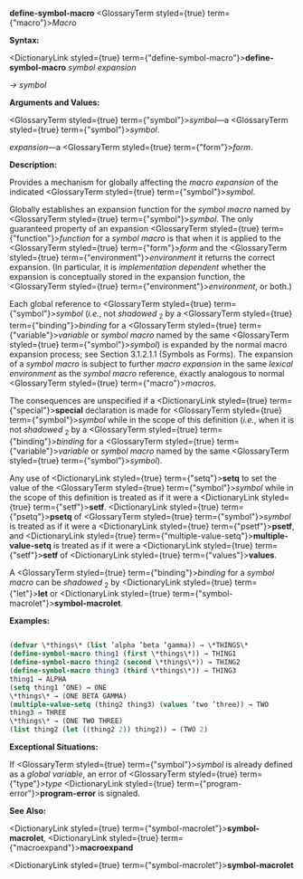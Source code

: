 **define-symbol-macro** <GlossaryTerm styled={true} term={"macro"}><i>Macro</i></GlossaryTerm> 



**Syntax:** 



<DictionaryLink styled={true} term={"define-symbol-macro"}><b>define-symbol-macro</b></DictionaryLink> *symbol expansion* 



*→ symbol* 



**Arguments and Values:** 



<GlossaryTerm styled={true} term={"symbol"}><i>symbol</i></GlossaryTerm>—a <GlossaryTerm styled={true} term={"symbol"}><i>symbol</i></GlossaryTerm>. 



*expansion*—a <GlossaryTerm styled={true} term={"form"}><i>form</i></GlossaryTerm>. 



**Description:** 



Provides a mechanism for globally affecting the *macro expansion* of the indicated <GlossaryTerm styled={true} term={"symbol"}><i>symbol</i></GlossaryTerm>. 



Globally establishes an expansion function for the *symbol macro* named by <GlossaryTerm styled={true} term={"symbol"}><i>symbol</i></GlossaryTerm>. The only guaranteed property of an expansion <GlossaryTerm styled={true} term={"function"}><i>function</i></GlossaryTerm> for a *symbol macro* is that when it is applied to the <GlossaryTerm styled={true} term={"form"}><i>form</i></GlossaryTerm> and the <GlossaryTerm styled={true} term={"environment"}><i>environment</i></GlossaryTerm> it returns the correct expansion. (In particular, it is *implementation dependent* whether the expansion is conceptually stored in the expansion function, the <GlossaryTerm styled={true} term={"environment"}><i>environment</i></GlossaryTerm>, or both.)  







Each global reference to <GlossaryTerm styled={true} term={"symbol"}><i>symbol</i></GlossaryTerm> (*i.e.*, not *shadowed* <sub>2</sub> by a <GlossaryTerm styled={true} term={"binding"}><i>binding</i></GlossaryTerm> for a <GlossaryTerm styled={true} term={"variable"}><i>variable</i></GlossaryTerm> or *symbol macro* named by the same <GlossaryTerm styled={true} term={"symbol"}><i>symbol</i></GlossaryTerm>) is expanded by the normal macro expansion process; see Section 3.1.2.1.1 (Symbols as Forms). The expansion of a *symbol macro* is subject to further *macro expansion* in the same *lexical environment* as the *symbol macro* reference, exactly analogous to normal <GlossaryTerm styled={true} term={"macro"}><i>macros</i></GlossaryTerm>. 



The consequences are unspecified if a <DictionaryLink styled={true} term={"special"}><b>special</b></DictionaryLink> declaration is made for <GlossaryTerm styled={true} term={"symbol"}><i>symbol</i></GlossaryTerm> while in the scope of this definition (*i.e.*, when it is not *shadowed* <sub>2</sub> by a <GlossaryTerm styled={true} term={"binding"}><i>binding</i></GlossaryTerm> for a <GlossaryTerm styled={true} term={"variable"}><i>variable</i></GlossaryTerm> or *symbol macro* named by the same <GlossaryTerm styled={true} term={"symbol"}><i>symbol</i></GlossaryTerm>). 



Any use of <DictionaryLink styled={true} term={"setq"}><b>setq</b></DictionaryLink> to set the value of the <GlossaryTerm styled={true} term={"symbol"}><i>symbol</i></GlossaryTerm> while in the scope of this definition is treated as if it were a <DictionaryLink styled={true} term={"setf"}><b>setf</b></DictionaryLink>. <DictionaryLink styled={true} term={"psetq"}><b>psetq</b></DictionaryLink> of <GlossaryTerm styled={true} term={"symbol"}><i>symbol</i></GlossaryTerm> is treated as if it were a <DictionaryLink styled={true} term={"psetf"}><b>psetf</b></DictionaryLink>, and <DictionaryLink styled={true} term={"multiple-value-setq"}><b>multiple-value-setq</b></DictionaryLink> is treated as if it were a <DictionaryLink styled={true} term={"setf"}><b>setf</b></DictionaryLink> of <DictionaryLink styled={true} term={"values"}><b>values</b></DictionaryLink>. 



A <GlossaryTerm styled={true} term={"binding"}><i>binding</i></GlossaryTerm> for a *symbol macro* can be *shadowed* <sub>2</sub> by <DictionaryLink styled={true} term={"let"}><b>let</b></DictionaryLink> or <DictionaryLink styled={true} term={"symbol-macrolet"}><b>symbol-macrolet</b></DictionaryLink>. 



**Examples:**
```lisp

(defvar \*things\* (list ’alpha ’beta ’gamma)) → \*THINGS\* 
(define-symbol-macro thing1 (first \*things\*)) → THING1 
(define-symbol-macro thing2 (second \*things\*)) → THING2 
(define-symbol-macro thing3 (third \*things\*)) → THING3 
thing1 → ALPHA 
(setq thing1 ’ONE) → ONE 
\*things\* → (ONE BETA GAMMA) 
(multiple-value-setq (thing2 thing3) (values ’two ’three)) → TWO 
thing3 → THREE 
\*things\* → (ONE TWO THREE) 
(list thing2 (let ((thing2 2)) thing2)) → (TWO 2) 

```
**Exceptional Situations:** 



If <GlossaryTerm styled={true} term={"symbol"}><i>symbol</i></GlossaryTerm> is already defined as a *global variable*, an error of <GlossaryTerm styled={true} term={"type"}><i>type</i></GlossaryTerm> <DictionaryLink styled={true} term={"program-error"}><b>program-error</b></DictionaryLink> is signaled. 



**See Also:** 



<DictionaryLink styled={true} term={"symbol-macrolet"}><b>symbol-macrolet</b></DictionaryLink>, <DictionaryLink styled={true} term={"macroexpand"}><b>macroexpand</b></DictionaryLink>  







<DictionaryLink styled={true} term={"symbol-macrolet"}><b>symbol-macrolet</b></DictionaryLink> 



